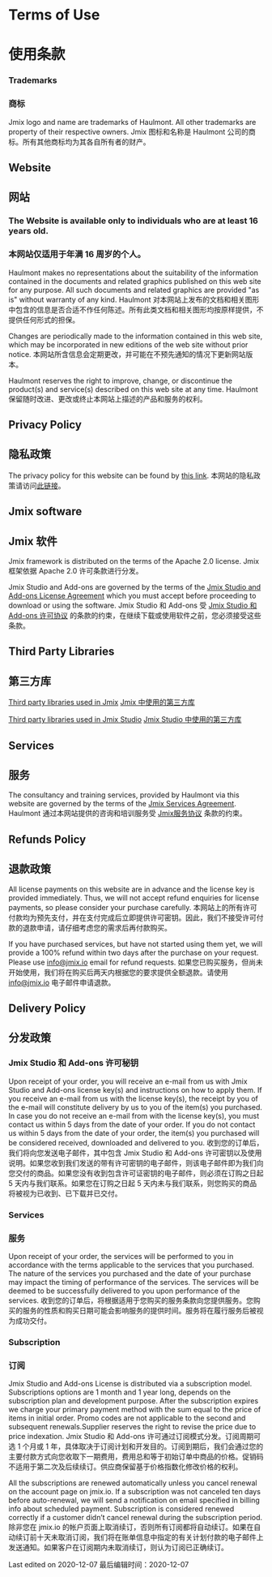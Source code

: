 # Terms of Use
# 使用条款

### Trademarks
### 商标

Jmix logo and name are trademarks of Haulmont. All other trademarks are property of their respective owners.
Jmix 图标和名称是 Haulmont 公司的商标。所有其他商标均为其各自所有者的财产。

## Website
## 网站
### The Website is available only to individuals who are at least 16 years old.
### 本网站仅适用于年满 16 周岁的个人。
Haulmont makes no representations about the suitability of the information contained in the documents and related graphics published on this web site for any purpose. All such documents and related graphics are provided "as is" without warranty of any kind.
Haulmont 对本网站上发布的文档和相关图形中包含的信息是否合适不作任何陈述。所有此类文档和相关图形均按原样提供，不提供任何形式的担保。

Changes are periodically made to the information contained in this web site, which may be incorporated in new editions of the web site without prior notice.
本网站所含信息会定期更改，并可能在不预先通知的情况下更新网站版本。

Haulmont reserves the right to improve, change, or discontinue the product(s) and service(s) described on this web site at any time.
Haulmont 保留随时改进、更改或终止本网站上描述的产品和服务的权利。

## Privacy Policy
## 隐私政策
The privacy policy for this website can be found by [this link](https://www.jmix.io/privacy-policy/).
本网站的隐私政策请访问[此链接](https://www.jmix.io/privacy-policy/)。

## Jmix software
## Jmix 软件
Jmix framework is distributed on the terms of the Apache 2.0 license.
Jmix 框架依据 Apache 2.0 许可条款进行分发。

Jmix Studio and Add-ons are governed by the terms of the [Jmix Studio and Add-ons License Agreement](https://www.jmix.io/commercial-software-license/) which you must accept before proceeding to download or using the software.
Jmix Studio 和 Add-ons 受 [Jmix Studio 和 Add-ons 许可协议](https://www.jmix.io/commercial-software-license/) 的条款的约束，在继续下载或使用软件之前，您必须接受这些条款。

## Third Party Libraries
## 第三方库
[Third party libraries used in Jmix](https://www.jmix.io/framework-third-party-libs/)
[Jmix 中使用的第三方库](https://www.jmix.io/framework-third-party-libs/)

[Third party libraries used in Jmix Studio](https://www.jmix.io/studio-third-party-libs/)
[Jmix Studio 中使用的第三方库](https://www.jmix.io/studio-third-party-libs/)

## Services
## 服务
The consultancy and training services, provided by Haulmont via this website are governed by the terms of the [Jmix Services Agreement](https://www.jmix.io/commercial-services-license/).
Haulmont 通过本网站提供的咨询和培训服务受 [Jmix服务协议](https://www.jmix.io/commercial-services-license/) 条款的约束。

## Refunds Policy
## 退款政策
All license payments on this website are in advance and the license key is provided immediately. Thus, we will not accept refund enquiries for license payments, so please consider your purchase carefully.
本网站上的所有许可付款均为预先支付，并在支付完成后立即提供许可密钥。因此，我们不接受许可付款的退款申请，请仔细考虑您的需求后再付款购买。

If you have purchased services, but have not started using them yet, we will provide a 100% refund within two days after the purchase on your request. Please use info@jmix.io email for refund requests.
如果您已购买服务，但尚未开始使用，我们将在购买后两天内根据您的要求提供全额退款。请使用 info@jmix.io 电子邮件申请退款。

## Delivery Policy
## 分发政策
### Jmix Studio 和 Add-ons 许可秘钥
Upon receipt of your order, you will receive an e-mail from us with Jmix Studio and Add-ons license key(s) and instructions on how to apply them. If you receive an e-mail from us with the license key(s), the receipt by you of the e-mail will constitute delivery by us to you of the item(s) you purchased. In case you do not receive an e-mail from with the license key(s), you must contact us within 5 days from the date of your order. If you do not contact us within 5 days from the date of your order, the item(s) you purchased will be considered received, downloaded and delivered to you.
收到您的订单后，我们将向您发送电子邮件，其中包含 Jmix Studio 和 Add-ons 许可密钥以及使用说明。如果您收到我们发送的带有许可密钥的电子邮件，则该电子邮件即为我们向您交付的商品。如果您没有收到包含许可证密钥的电子邮件，则必须在订购之日起 5 天内与我们联系。如果您在订购之日起 5 天内未与我们联系，则您购买的商品将被视为已收到、已下载并已交付。

### Services
### 服务
Upon receipt of your order, the services will be performed to you in accordance with the terms applicable to the services that you purchased. The nature of the services you purchased and the date of your purchase may impact the timing of performance of the services. The services will be deemed to be successfully delivered to you upon performance of the services.
收到您的订单后，将根据适用于您购买的服务条款向您提供服务。您购买的服务的性质和购买日期可能会影响服务的提供时间。服务将在履行服务后被视为成功交付。

### Subscription
### 订阅
Jmix Studio and Add-ons License is distributed via a subscription model. Subscriptions options are 1 month and 1 year long, depends on the subscription plan and development purpose. After the subscription expires we charge your primary payment method with the sum equal to the price of items in initial order. Promo codes are not applicable to the second and subsequent renewals.Supplier reserves the right to revise the price due to price indexation.
Jmix Studio 和 Add-ons 许可通过订阅模式分发。订阅周期可选 1 个月或 1 年，具体取决于订阅计划和开发目的。订阅到期后，我们会通过您的主要付款方式向您收取下一期费用，费用总和等于初始订单中商品的价格。促销码不适用于第二次及后续续订。供应商保留基于价格指数化修改价格的权利。

All the subscriptions are renewed automatically unless you cancel renewal on the account page on jmix.io. If a subscription was not canceled ten days before auto-renewal, we will send a notification on email specified in billing info about scheduled payment. Subscription is considered renewed correctly if a customer didn’t cancel renewal during the subscription period.
除非您在 jmix.io 的帐户页面上取消续订，否则所有订阅都将自动续订。如果在自动续订前十天未取消订阅，我们将在账单信息中指定的有关计划付款的电子邮件上发送通知。如果客户在订阅期内未取消续订，则认为订阅已正确续订。

Last edited on 2020-12-07
最后编辑时间：2020-12-07
